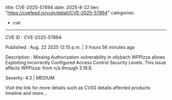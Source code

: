  
title: CVE-2025-57894
date: 2025-8-22
lien: "https://cvefeed.io/vuln/detail/CVE-2025-57894"
categories:
  - cve
---

CVE ID : CVE-2025-57894

Published :  Aug. 22
2025
12:15 p.m. | 3 hours
56 minutes ago

Description : Missing Authorization vulnerability in ollybach WPPizza allows Exploiting Incorrectly Configured Access Control Security Levels. This issue affects WPPizza: from n/a through 3.19.8.

Severity: 4.3 | MEDIUM

Visit the link for more details
such as CVSS details
affected products
timeline
and more...
